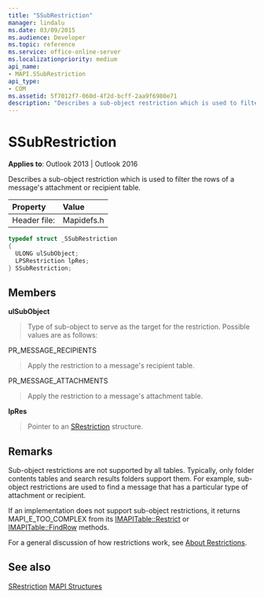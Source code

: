 ```yaml
---
title: "SSubRestriction" 
manager: lindalu
ms.date: 03/09/2015
ms.audience: Developer
ms.topic: reference
ms.service: office-online-server
ms.localizationpriority: medium
api_name:
- MAPI.SSubRestriction
api_type:
- COM
ms.assetid: 5f7012f7-060d-4f2d-bcff-2aa9f6980e71
description: "Describes a sub-object restriction which is used to filter the rows of a message's attachment or recipient table."
---
```


# SSubRestriction

**Applies to**: Outlook 2013 | Outlook 2016
  
Describes a sub-object restriction which is used to filter the rows of a message's attachment or recipient table.
  
|Property |Value |
|:-----|:-----|
|Header file:  <br/> |Mapidefs.h  <br/> |

```cpp
typedef struct _SSubRestriction
{
  ULONG ulSubObject;
  LPSRestriction lpRes;
} SSubRestriction;

```

## Members

 **ulSubObject**
  
> Type of sub-object to serve as the target for the restriction. Possible values are as follows:

PR_MESSAGE_RECIPIENTS
  
> Apply the restriction to a message's recipient table.

PR_MESSAGE_ATTACHMENTS
  
> Apply the restriction to a message's attachment table.

 **lpRes**
  
> Pointer to an [SRestriction](srestriction.md) structure.

## Remarks

Sub-object restrictions are not supported by all tables. Typically, only folder contents tables and search results folders support them. For example, sub-object restrictions are used to find a message that has a particular type of attachment or recipient.
  
If an implementation does not support sub-object restrictions, it returns MAPI_E_TOO_COMPLEX from its [IMAPITable::Restrict](imapitable-restrict.md) or [IMAPITable::FindRow](imapitable-findrow.md) methods.
  
For a general discussion of how restrictions work, see [About Restrictions](about-restrictions.md).
  
## See also

[SRestriction](srestriction.md)
[MAPI Structures](mapi-structures.md)
